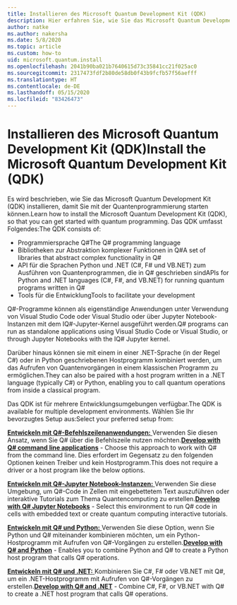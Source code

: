 ```yaml
---
title: Installieren des Microsoft Quantum Development Kit (QDK)
description: Hier erfahren Sie, wie Sie das Microsoft Quantum Development Kit (QDK) für verschiedene Umgebungen installieren.
author: natke
ms.author: nakersha
ms.date: 5/8/2020
ms.topic: article
ms.custom: how-to
uid: microsoft.quantum.install
ms.openlocfilehash: 2041b90ba021b7640615d73c35841cc21f025ac0
ms.sourcegitcommit: 2317473fdf2b80de58db0f43b9fcfb57f56aefff
ms.translationtype: HT
ms.contentlocale: de-DE
ms.lasthandoff: 05/15/2020
ms.locfileid: "83426473"
---
```

# <a name="install-the-microsoft-quantum-development-kit-qdk"></a><span data-ttu-id="2b7b4-103">Installieren des Microsoft Quantum Development Kit (QDK)</span><span class="sxs-lookup"><span data-stu-id="2b7b4-103">Install the Microsoft Quantum Development Kit (QDK)</span></span>

<span data-ttu-id="2b7b4-104">Es wird beschrieben, wie Sie das Microsoft Quantum Development Kit (QDK) installieren, damit Sie mit der Quantenprogrammierung starten können.</span><span class="sxs-lookup"><span data-stu-id="2b7b4-104">Learn how to install the Microsoft Quantum Development Kit (QDK), so that you can get started with quantum programming.</span></span> <span data-ttu-id="2b7b4-105">Das QDK umfasst Folgendes:</span><span class="sxs-lookup"><span data-stu-id="2b7b4-105">The QDK consists of:</span></span>

- <span data-ttu-id="2b7b4-106">Programmiersprache Q#</span><span class="sxs-lookup"><span data-stu-id="2b7b4-106">The Q# programming language</span></span>
- <span data-ttu-id="2b7b4-107">Bibliotheken zur Abstraktion komplexer Funktionen in Q#</span><span class="sxs-lookup"><span data-stu-id="2b7b4-107">A set of libraries that abstract complex functionality in Q#</span></span>
- <span data-ttu-id="2b7b4-108">API für die Sprachen Python und .NET (C#, F# und VB.NET) zum Ausführen von Quantenprogrammen, die in Q# geschrieben sind</span><span class="sxs-lookup"><span data-stu-id="2b7b4-108">APIs for Python and .NET languages (C#, F#, and VB.NET) for running quantum programs written in Q#</span></span>
- <span data-ttu-id="2b7b4-109">Tools für die Entwicklung</span><span class="sxs-lookup"><span data-stu-id="2b7b4-109">Tools to facilitate your development</span></span>

<span data-ttu-id="2b7b4-110">Q#-Programme können als eigenständige Anwendungen unter Verwendung von Visual Studio Code oder Visual Studio oder über Jupyter Notebook-Instanzen mit dem IQ#-Jupyter-Kernel ausgeführt werden.</span><span class="sxs-lookup"><span data-stu-id="2b7b4-110">Q# programs can run as standalone applications using Visual Studio Code or Visual Studio, or through Jupyter Notebooks with the IQ# Jupyter kernel.</span></span>

<span data-ttu-id="2b7b4-111">Darüber hinaus können sie mit einem in einer .NET-Sprache (in der Regel C#) oder in Python geschriebenen Hostprogramm kombiniert werden, um das Aufrufen von Quantenvorgängen in einem klassischen Programm zu ermöglichen.</span><span class="sxs-lookup"><span data-stu-id="2b7b4-111">They can also be paired with a host program written in a .NET language (typically C#) or Python, enabling you to call quantum operations from inside a classical program.</span></span>

<span data-ttu-id="2b7b4-112">Das QDK ist für mehrere Entwicklungsumgebungen verfügbar.</span><span class="sxs-lookup"><span data-stu-id="2b7b4-112">The QDK is available for multiple development environments.</span></span> <span data-ttu-id="2b7b4-113">Wählen Sie Ihr bevorzugtes Setup aus:</span><span class="sxs-lookup"><span data-stu-id="2b7b4-113">Select your preferred setup from:</span></span>

<span data-ttu-id="2b7b4-114">[**Entwickeln mit Q#-Befehlszeilenanwendungen:** ](xref:microsoft.quantum.install.standalone) Verwenden Sie diesen Ansatz, wenn Sie Q# über die Befehlszeile nutzen möchten.</span><span class="sxs-lookup"><span data-stu-id="2b7b4-114">[**Develop with Q# command line applications**](xref:microsoft.quantum.install.standalone) - Choose this approach to work with Q# from the command line.</span></span> <span data-ttu-id="2b7b4-115">Dies erfordert im Gegensatz zu den folgenden Optionen keinen Treiber und kein Hostprogramm.</span><span class="sxs-lookup"><span data-stu-id="2b7b4-115">This does not require a driver or a host program like the below options.</span></span>

<span data-ttu-id="2b7b4-116">[**Entwickeln mit Q#-Jupyter Notebook-Instanzen:** ](xref:microsoft.quantum.install.jupyter) Verwenden Sie diese Umgebung, um Q#-Code in Zellen mit eingebettetem Text auszuführen oder interaktive Tutorials zum Thema Quantencomputing zu erstellen.</span><span class="sxs-lookup"><span data-stu-id="2b7b4-116">[**Develop with Q# Jupyter Notebooks**](xref:microsoft.quantum.install.jupyter) - Select this environment to run Q# code in cells with embedded text or create quantum computing interactive tutorials.</span></span> 

<span data-ttu-id="2b7b4-117">[**Entwickeln mit Q# und Python:** ](xref:microsoft.quantum.install.python) Verwenden Sie diese Option, wenn Sie Python und Q# miteinander kombinieren möchten, um ein Python-Hostprogramm mit Aufrufen von Q#-Vorgängen zu erstellen.</span><span class="sxs-lookup"><span data-stu-id="2b7b4-117">[**Develop with Q# and Python**](xref:microsoft.quantum.install.python) - Enables you to combine Python and Q# to create a Python host program that calls Q# operations.</span></span>

<span data-ttu-id="2b7b4-118">[**Entwickeln mit Q# und .NET:** ](xref:microsoft.quantum.install.cs) Kombinieren Sie C#, F# oder VB.NET mit Q#, um ein .NET-Hostprogramm mit Aufrufen von Q#-Vorgängen zu erstellen.</span><span class="sxs-lookup"><span data-stu-id="2b7b4-118">[**Develop with Q# and .NET**](xref:microsoft.quantum.install.cs) - Combine C#, F#, or VB.NET with Q# to create a .NET host program that calls Q# operations.</span></span>
